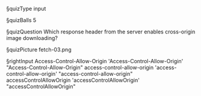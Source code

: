 §quizType
input

§quizBalls
5

§quizQuestion
Which response header from the server enables cross-origin image downloading?


§quizPicture
fetch-03.png


§rightInput
Access-Control-Allow-Origin
'Access-Control-Allow-Origin'
"Access-Control-Allow-Origin"
access-control-allow-origin
'access-control-allow-origin'
"access-control-allow-origin"
accessControlAllowOrigin
'accessControlAllowOrigin'
"accessControlAllowOrigin"
